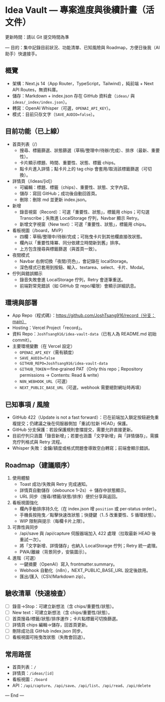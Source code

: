 # Idea Vault — 專案進度與後續計畫（活文件）

更新時間：請以 Git 提交時間為準

— 目的：集中記錄目前狀況、功能清單、已知風險與 Roadmap，方便日後我（AI 助手）快速接手。

## 概覽
- 架構：Next.js 14（App Router，TypeScript，Tailwind），純前端 + Next API Routes，無資料庫。
- 儲存：Markdown + index.json 存在 GitHub 資料倉（`ideas/` 與 `ideas/_index/index.json`）。
- 轉寫：OpenAI Whisper（可選，`OPENAI_API_KEY`）。
- 模式：目前只存文字（`SAVE_AUDIO=false`）。

## 目前功能（已上線）
- 首頁列表（/）
  - 搜尋、標籤篩選、狀態篩選（草稿/整理中/待辦/完成）、排序（最新、重要性）。
  - 卡片顯示標題、時間、重要性、狀態、標籤 chips。
  - 點卡片進入詳情；點卡片上的 tag chip 會套用/取消該標籤篩選（可切換）。
- 詳情頁（/ideas/[id]）
  - 可編輯：標題、標籤（chips）、重要性、狀態、文字內容。
  - 儲存：寫回 GitHub；成功後自動回首頁。
  - 刪除：刪除 md 並更新 index.json。
- 新增
  - 錄音視窗（Record）：可選「重要性、狀態」，標籤用 chips；可勾選 Transcribe；失敗進 LocalStorage 佇列，Navbar 顯示 Retry。
  - 新增文字視窗（New text）：可選「重要性、狀態」，標籤用 chips。
- 看板視圖（/board，MVP）
  - 四欄：草稿/整理中/待辦/完成；可拖曳卡片到其他欄直接改狀態。
  - 欄內以「重要性降冪、同分依建立時間新到舊」排序。
  - 上方包含搜尋與標籤篩選（與首頁一致）。
- 夜間模式
  - Navbar 右側切換「夜間/亮色」，會記錄在 localStorage。
  - 深色樣式已套用到按鈕、輸入、textarea、select、卡片、Modal。
- 佇列與錯誤顯示
  - 錄音失敗會進 LocalStorage 佇列，Retry 會逐筆重送。
  - 前端對常見錯誤（如 GitHub 空 repo/權限）會顯示詳細訊息。

## 環境與部署
- App Repo（程式碼）：https://github.com/JoshTsang916/record（分支：main）
- Hosting：Vercel Project「record」。
- 資料 Repo：`JoshTsang916/idea-vault-data`（已有人為 README.md 初始 commit）。
- 主要環境變數（在 Vercel 設定）
  - `OPENAI_API_KEY`（需有額度）
  - `SAVE_AUDIO=false`
  - `GITHUB_REPO=JoshTsang916/idea-vault-data`
  - `GITHUB_TOKEN`＝fine‑grained PAT（Only this repo；Repository permissions → Contents: Read & write）
  - `N8N_WEBHOOK_URL`（可選）
  - `NEXT_PUBLIC_BASE_URL`（可選，webhook 需要絕對網址時再填）

## 已知事項 / 風險
- GitHub 422（Update is not a fast forward）：已在前端加入鎖定按鈕避免重複提交；仍建議之後在伺服器側加「重試/拉新 HEAD」保護。
- GitHub 分支保護：若設保護規則會擋提交，需要允許直接更新。
- 目前佇列只涵蓋「錄音新增」；若要也涵蓋「文字新增」與「詳情儲存」，需擴充佇列格式與 Retry 流程。
- Whisper 失敗：金鑰/額度或格式問題會導致空白轉寫；前端會顯示錯誤。

## Roadmap（建議順序）
1) 使用體驗
   - Toast 成功/失敗與 Retry 完成通知。
   - 詳情頁自動儲存（debounce 1–2s）＋ 儲存中狀態顯示。
   - URL 同步（搜尋/標籤/狀態/排序）便於分享與返回。
2) 看板視圖強化
   - 欄內手動排序持久化（在 index.json 增 `position` 或 per‑status order）。
   - 手機長按拖曳／點擊快速改狀態；快捷鍵（1..5 改重要性、S 循環狀態）。
   - WIP 限制與提示（每欄卡片上限）。
3) 可靠性與同步
   - /api/save 與 /api/capture 伺服器端加入 422 處理（拉取最新 HEAD 後重試一次）。
   - 將「文字新增、詳情儲存」也納入 LocalStorage 佇列；Retry 統一處理。
   - PWA/離線（背景同步，安裝圖示）。
4) 進階（可選）
   - 一鍵摘要（OpenAI）寫入 frontmatter.summary。
   - Webhook 自動化（n8n），NEXT_PUBLIC_BASE_URL 設定後啟用。
   - 匯出/匯入（CSV/Markdown zip）。

## 驗收清單（快速檢查）
- [ ] 錄音→Stop：可建立新想法（含 chips/重要性/狀態）。
- [ ] New text：可建立新想法（含 chips/重要性/狀態）。
- [ ] 首頁搜尋/標籤/狀態/排序運作；卡片點標籤可切換篩選。
- [ ] 詳情頁 chips 編輯→儲存，回首頁更新。
- [ ] 刪除成功且 GitHub index.json 同步。
- [ ] 看板視圖可拖曳改狀態（失敗會回退）。

## 常用路徑
- 首頁列表：`/`
- 詳情頁：`/ideas/[id]`
- 看板視圖：`/board`
- API：`/api/capture`、`/api/save`、`/api/list`、`/api/read`、`/api/delete`

— End —

